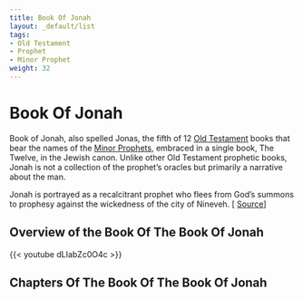 ```yaml
---
title: Book Of Jonah
layout: _default/list
tags:
- Old Testament
- Prophet
- Minor Prophet
weight: 32
---
```

# Book Of Jonah
Book of Jonah, also spelled Jonas, the fifth of 12 [Old Testament](/tags/old-testament/) books that bear the names of the [Minor Prophets](/tags/minor-prophet/), embraced in a single book, The Twelve, in the Jewish canon. Unlike other Old Testament prophetic books, Jonah is not a collection of the prophet’s oracles but primarily a narrative about the man.

Jonah is portrayed as a recalcitrant prophet who flees from God’s summons to prophesy against the wickedness of the city of Nineveh. [ [Source](https://www.britannica.com/topic/Book-of-Jonah)]
## Overview of the Book Of The Book Of Jonah
{{< youtube dLIabZc0O4c >}}

## Chapters Of The Book Of The Book Of Jonah